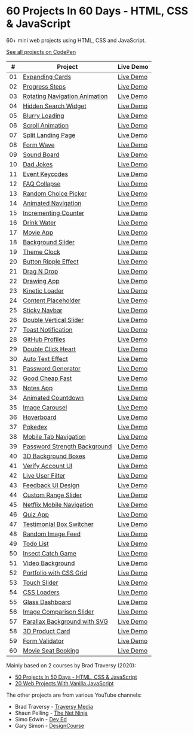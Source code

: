 # 60 Projects In 60 Days - HTML, CSS & JavaScript

60+ mini web projects using HTML, CSS and JavaScript.

[See all projects on CodePen](https://codepen.io/collection/DKLgmm?grid_type=grid&sort_by=item_created_at)

|  #  | Project                                                                                                                               | Live Demo                                                |
| :-: | ------------------------------------------------------------------------------------------------------------------------------------- | -------------------------------------------------------- |
| 01  | [Expanding Cards](https://github.com/solygambas/html-css-fifty-projects/tree/master/01-expanding%20cards)                             | [Live Demo](https://codepen.io/solygambas/full/qBaMWjE)  |
| 02  | [Progress Steps](https://github.com/solygambas/html-css-fifty-projects/tree/master/02-progress%20steps)                               | [Live Demo](https://codepen.io/solygambas/full/VwKGzzg)  |
| 03  | [Rotating Navigation Animation](https://github.com/solygambas/html-css-fifty-projects/tree/master/03-rotating%20navigation)           | [Live Demo](https://codepen.io/solygambas/full/jOMvZqY)  |
| 04  | [Hidden Search Widget](https://github.com/solygambas/html-css-fifty-projects/tree/master/04-hidden%20search%20widget)                 | [Live Demo](https://codepen.io/solygambas/full/mdrzdPB)  |
| 05  | [Blurry Loading](https://github.com/solygambas/html-css-fifty-projects/tree/master/05-blurry%20loading)                               | [Live Demo](https://codepen.io/solygambas/full/WNGaNgB)  |
| 06  | [Scroll Animation](https://github.com/solygambas/html-css-fifty-projects/tree/master/06-scroll%20animation)                           | [Live Demo](https://codepen.io/solygambas/full/JjRmoWL)  |
| 07  | [Split Landing Page](https://github.com/solygambas/html-css-fifty-projects/tree/master/07-split%20landing%20page)                     | [Live Demo](https://codepen.io/solygambas/full/KKgGdmY)  |
| 08  | [Form Wave](https://github.com/solygambas/html-css-fifty-projects/tree/master/08-form%20wave%20animation)                             | [Live Demo](https://codepen.io/solygambas/full/Exgdegm)  |
| 09  | [Sound Board](https://github.com/solygambas/html-css-fifty-projects/tree/master/09-sound%20board)                                     | [Live Demo](https://codepen.io/solygambas/full/oNzaPQa)  |
| 10  | [Dad Jokes](https://github.com/solygambas/html-css-fifty-projects/tree/master/10-dad%20jokes)                                         | [Live Demo](https://codepen.io/solygambas/full/gOwBQZK)  |
| 11  | [Event Keycodes](https://github.com/solygambas/html-css-fifty-projects/tree/master/11-event%20KeyCodes)                               | [Live Demo](https://codepen.io/solygambas/full/zYKmypd)  |
| 12  | [FAQ Collapse](https://github.com/solygambas/html-css-fifty-projects/tree/master/12-FAQ%20collapse)                                   | [Live Demo](https://codepen.io/solygambas/full/ExgdqWm)  |
| 13  | [Random Choice Picker](https://github.com/solygambas/html-css-fifty-projects/tree/master/13-random%20choice%20picker)                 | [Live Demo](https://codepen.io/solygambas/full/eYdQgqN)  |
| 14  | [Animated Navigation](https://github.com/solygambas/html-css-fifty-projects/tree/master/14-animated%20navigation)                     | [Live Demo](https://codepen.io/solygambas/full/KKgrWGz)  |
| 15  | [Incrementing Counter](https://github.com/solygambas/html-css-fifty-projects/tree/master/15-incrementing%20counter)                   | [Live Demo](https://codepen.io/solygambas/full/qBaQmeW)  |
| 16  | [Drink Water](https://github.com/solygambas/html-css-fifty-projects/tree/master/16-drink%20water)                                     | [Live Demo](https://codepen.io/solygambas/full/yLaQoJy)  |
| 17  | [Movie App](https://github.com/solygambas/html-css-fifty-projects/tree/master/17-movie%20app)                                         | [Live Demo](https://codepen.io/solygambas/full/mdrabXd)  |
| 18  | [Background Slider](https://github.com/solygambas/html-css-fifty-projects/tree/master/18-background%20slider)                         | [Live Demo](https://codepen.io/solygambas/full/OJRrVbJ)  |
| 19  | [Theme Clock](https://github.com/solygambas/html-css-fifty-projects/tree/master/19-theme%20clock)                                     | [Live Demo](https://codepen.io/solygambas/full/MWjZrZy)  |
| 20  | [Button Ripple Effect](https://github.com/solygambas/html-css-fifty-projects/tree/master/20-button%20ripple%20effect)                 | [Live Demo](https://codepen.io/solygambas/full/oNzJdWw)  |
| 21  | [Drag N Drop](https://github.com/solygambas/html-css-fifty-projects/tree/master/21-drag%20n%20drop)                                   | [Live Demo](https://codepen.io/solygambas/full/RwGEyme)  |
| 22  | [Drawing App](https://github.com/solygambas/html-css-fifty-projects/tree/master/22-drawing%20app)                                     | [Live Demo](https://codepen.io/solygambas/full/wvzREMx)  |
| 23  | [Kinetic Loader](https://github.com/solygambas/html-css-fifty-projects/tree/master/23-kinetic%20loader)                               | [Live Demo](https://codepen.io/solygambas/full/JjRwVLW)  |
| 24  | [Content Placeholder](https://github.com/solygambas/html-css-fifty-projects/tree/master/24-content%20placeholder)                     | [Live Demo](https://codepen.io/solygambas/full/ExgGzaX)  |
| 25  | [Sticky Navbar](https://github.com/solygambas/html-css-fifty-projects/tree/master/25-sticky%20navigation)                             | [Live Demo](https://codepen.io/solygambas/full/VwKqJmw/) |
| 26  | [Double Vertical Slider](https://github.com/solygambas/html-css-fifty-projects/tree/master/26-double%20vertical%20slider)             | [Live Demo](https://codepen.io/solygambas/full/wvzNwqB)  |
| 27  | [Toast Notification](https://github.com/solygambas/html-css-fifty-projects/tree/master/27-toast%20notification)                       | [Live Demo](https://codepen.io/solygambas/full/YzGBNgW)  |
| 28  | [GitHub Profiles](https://github.com/solygambas/html-css-fifty-projects/tree/master/28-github%20profiles)                             | [Live Demo](https://codepen.io/solygambas/full/GRjzmVR)  |
| 29  | [Double Click Heart](https://github.com/solygambas/html-css-fifty-projects/tree/master/29-double%20click%20heart)                     | [Live Demo](https://codepen.io/solygambas/full/XWjOaOK)  |
| 30  | [Auto Text Effect](https://github.com/solygambas/html-css-fifty-projects/tree/master/30-auto%20text%20effect)                         | [Live Demo](https://codepen.io/solygambas/full/JjRxrbM)  |
| 31  | [Password Generator](https://github.com/solygambas/html-css-fifty-projects/tree/master/31-password%20generator)                       | [Live Demo](https://codepen.io/solygambas/full/rNMRvWb)  |
| 32  | [Good Cheap Fast](https://github.com/solygambas/html-css-fifty-projects/tree/master/32-good%20cheap%20fast)                           | [Live Demo](https://codepen.io/solygambas/full/QWKoxwP)  |
| 33  | [Notes App](https://github.com/solygambas/html-css-fifty-projects/tree/master/33-notes%20app)                                         | [Live Demo](https://codepen.io/solygambas/full/qBavQog)  |
| 34  | [Animated Countdown](https://github.com/solygambas/html-css-fifty-projects/tree/master/34-animated%20countdown)                       | [Live Demo](https://codepen.io/solygambas/full/vYXPbYW)  |
| 35  | [Image Carousel](https://github.com/solygambas/html-css-fifty-projects/tree/master/35-image%20carousel)                               | [Live Demo](https://codepen.io/solygambas/full/zYKbQZK)  |
| 36  | [Hoverboard](https://github.com/solygambas/html-css-fifty-projects/tree/master/36-hoverboard)                                         | [Live Demo](https://codepen.io/solygambas/full/OJRqYKK)  |
| 37  | [Pokedex](https://github.com/solygambas/html-css-fifty-projects/tree/master/37-pokedex)                                               | [Live Demo](https://codepen.io/solygambas/full/gOwygyP)  |
| 38  | [Mobile Tab Navigation](https://github.com/solygambas/html-css-fifty-projects/tree/master/38-mobile%20tab%20navigation)               | [Live Demo](https://codepen.io/solygambas/full/eYdoexM)  |
| 39  | [Password Strength Background](https://github.com/solygambas/html-css-fifty-projects/tree/master/39-password%20strength%20background) | [Live Demo](https://codepen.io/solygambas/full/YzGMYzz)  |
| 40  | [3D Background Boxes](https://github.com/solygambas/html-css-fifty-projects/tree/master/40-3d%20boxes%20background)                   | [Live Demo](https://codepen.io/solygambas/full/zYKXpBe)  |
| 41  | [Verify Account UI](https://github.com/solygambas/html-css-fifty-projects/tree/master/41-verify%20account%20UI)                       | [Live Demo](https://codepen.io/solygambas/full/KKgYZWR)  |
| 42  | [Live User Filter](https://github.com/solygambas/html-css-fifty-projects/tree/master/42-live%20user%20filter)                         | [Live Demo](https://codepen.io/solygambas/full/OJRGzjg)  |
| 43  | [Feedback UI Design](https://github.com/solygambas/html-css-fifty-projects/tree/master/43-feedback%20UI%20design)                     | [Live Demo](https://codepen.io/solygambas/full/PoGgEOm)  |
| 44  | [Custom Range Slider](https://github.com/solygambas/html-css-fifty-projects/tree/master/44-custom%20range%20slider)                   | [Live Demo](https://codepen.io/solygambas/full/WNGBrjZ)  |
| 45  | [Netflix Mobile Navigation](https://github.com/solygambas/html-css-fifty-projects/tree/master/45-netflix%20mobile%20navigation)       | [Live Demo](https://codepen.io/solygambas/full/NWRVxgv)  |
| 46  | [Quiz App](https://github.com/solygambas/html-css-fifty-projects/tree/master/46-quiz%20app)                                           | [Live Demo](https://codepen.io/solygambas/full/PoGvZEW)  |
| 47  | [Testimonial Box Switcher](https://github.com/solygambas/html-css-fifty-projects/tree/master/47-testimonial%20box%20switcher)         | [Live Demo](https://codepen.io/solygambas/full/ExgzPRz)  |
| 48  | [Random Image Feed](https://github.com/solygambas/html-css-fifty-projects/tree/master/48-random%20image%20generator)                  | [Live Demo](https://codepen.io/solygambas/full/eYdaJQx)  |
| 49  | [Todo List](https://github.com/solygambas/html-css-fifty-projects/tree/master/49-todo%20list)                                         | [Live Demo](https://codepen.io/solygambas/full/eYdaJoo)  |
| 50  | [Insect Catch Game](https://github.com/solygambas/html-css-fifty-projects/tree/master/50-insect%20catch%20game)                       | [Live Demo](https://codepen.io/solygambas/full/oNzRbKx)  |
| 51  | [Video Background](https://github.com/solygambas/html-css-fifty-projects/tree/master/51-video%20background)                           | [Live Demo](https://codepen.io/solygambas/full/oNYNLwL)  |
| 52  | [Portfolio with CSS Grid](https://github.com/solygambas/html-css-fifty-projects/tree/master/52-portfolio%20grid)                      | [Live Demo](https://codepen.io/solygambas/full/MWbKzzO)  |
| 53  | [Touch Slider](https://github.com/solygambas/html-css-fifty-projects/tree/master/53-touch%20slider)                                   | [Live Demo](https://codepen.io/solygambas/full/QWGEyLK)  |
| 54  | [CSS Loaders](https://github.com/solygambas/html-css-fifty-projects/tree/master/54-css%20loaders)                                     | [Live Demo](https://codepen.io/solygambas/full/QWGdgaZ)  |
| 55  | [Glass Dashboard](https://github.com/solygambas/html-css-fifty-projects/tree/master/55-glass%20dashboard)                             | [Live Demo](https://codepen.io/solygambas/full/oNYpQMo)  |
| 56  | [Image Comparison Slider](https://github.com/solygambas/html-css-fifty-projects/tree/master/56-image%20comparison%20slider)           | [Live Demo](https://codepen.io/solygambas/full/RwoMLYW)  |
| 57  | [Parallax Background with SVG](https://github.com/solygambas/html-css-fifty-projects/tree/master/57-parallax%20background%20svg)      | [Live Demo](https://codepen.io/solygambas/full/vYyjjbz)  |
| 58  | [3D Product Card](https://github.com/solygambas/html-css-fifty-projects/tree/master/58-3D%20product%20card)                           | [Live Demo](https://codepen.io/solygambas/full/wvoXWPq)  |
| 59  | [Form Validator](https://github.com/solygambas/html-css-fifty-projects/tree/master/59-form%20validator)                               | [Live Demo](https://codepen.io/solygambas/full/MWbPJjb)  |
| 60  | [Movie Seat Booking](https://github.com/solygambas/html-css-fifty-projects/tree/master/60-movie%20seat%20booking)                     | [Live Demo]()                                            |

Mainly based on 2 courses by Brad Traversy (2020):

- [50 Projects In 50 Days - HTML, CSS & JavaScript](https://www.udemy.com/course/50-projects-50-days/)
- [20 Web Projects With Vanilla JavaScript](https://www.udemy.com/course/web-projects-with-vanilla-javascript/)

The other projects are from various YouTube channels:

- Brad Traversy - [Traversy Media](https://www.youtube.com/channel/UC29ju8bIPH5as8OGnQzwJyA)
- Shaun Pelling - [The Net Ninja](https://www.youtube.com/channel/UCW5YeuERMmlnqo4oq8vwUpg)
- Simo Edwin - [Dev Ed](https://www.youtube.com/channel/UClb90NQQcskPUGDIXsQEz5Q)
- Gary Simon - [DesignCourse](https://www.youtube.com/channel/UCVyRiMvfUNMA1UPlDPzG5Ow)
